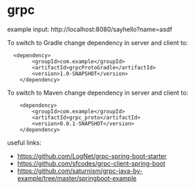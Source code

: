 # grpc

example input:  http://localhost:8080/sayhello?name=asdf<br>

To switch to Gradle change dependency in server and client to:

      <dependency>
            <groupId>com.example</groupId>
            <artifactId>grpcProtoGradle</artifactId>
            <version>1.0-SNAPSHOT</version>
        </dependency>
        
To switch to Maven change dependency in server and client to:

        <dependency>
            <groupId>com.example</groupId>
            <artifactId>grpc_proto</artifactId>
            <version>0.0.1-SNAPSHOT</version>
        </dependency>
    
useful links:
* https://github.com/LogNet/grpc-spring-boot-starter
* https://github.com/sfcodes/grpc-client-spring-boot
* https://github.com/saturnism/grpc-java-by-example/tree/master/springboot-example
